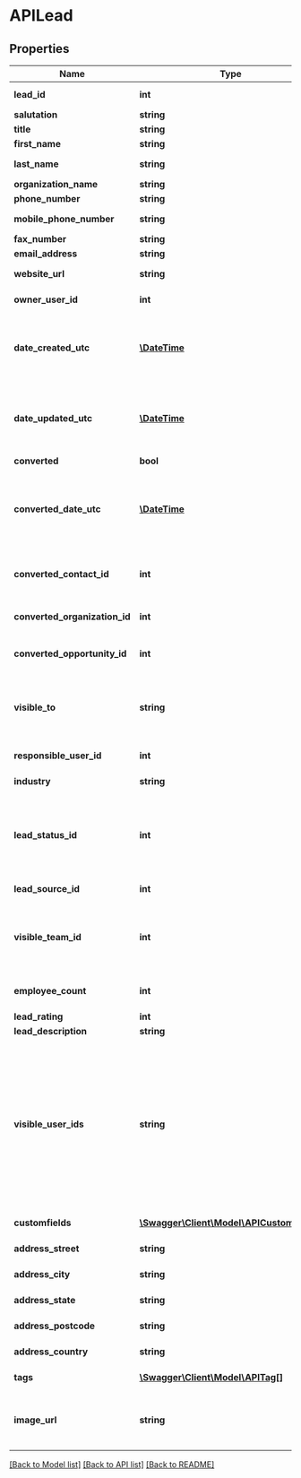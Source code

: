 # APILead

## Properties
Name | Type | Description | Notes
------------ | ------------- | ------------- | -------------
**lead_id** | **int** | Unique ID for the Lead record | [optional] 
**salutation** | **string** | Salutation | [optional] 
**title** | **string** | Salutation | [optional] 
**first_name** | **string** | First/Given Name | [optional] 
**last_name** | **string** | Last/Family/Surname of the Lead | 
**organization_name** | **string** | Organisation Name | [optional] 
**phone_number** | **string** | Phone Number | [optional] 
**mobile_phone_number** | **string** | Mobile Phone Number | [optional] 
**fax_number** | **string** | Fax Number | [optional] 
**email_address** | **string** | Email Address | [optional] 
**website_url** | **string** | Website URL Address | [optional] 
**owner_user_id** | **int** | User ID of the Lead owner | [optional] 
**date_created_utc** | [**\DateTime**](\DateTime.md) | Date and time Lead record creates, as Coordinated Universal Time (read only, automatically generated by server) | [optional] 
**date_updated_utc** | [**\DateTime**](\DateTime.md) | Date and time Lead record updated, as Coordinated Universal Time (read only, automatically generated by server) | [optional] 
**converted** | **bool** | IsConverted Lead | [optional] 
**converted_date_utc** | [**\DateTime**](\DateTime.md) | Date and time Lead record converted to opportunity, as Coordinated Universal Time (read only, automatically generated by server) | [optional] 
**converted_contact_id** | **int** | The Contact ID resulted from a Lead conversion process to Opportunity | [optional] 
**converted_organization_id** | **int** | The Opportunity ID resulted from a Lead conversion process | [optional] 
**converted_opportunity_id** | **int** | The Opportunity ID resulted from a Lead conversion process | [optional] 
**visible_to** | **string** | This field can have one of the following values: &#39;Everyone&#39; (Default), &#39;Owner&#39;, &#39;Team&#39;, or &#39;Individuals&#39;.\&quot; | [optional] 
**responsible_user_id** | **int** | Responsible User&#39;s ID. | [optional] 
**industry** | **string** | The associated Industry | [optional] 
**lead_status_id** | **int** | Lead Statuses which will be having a value pair of (status and status type) i.e. (Contacted, OPEN) or (Converted, CLOSED) | [optional] 
**lead_source_id** | **int** | Lead Source i.e. web, phone etc | [optional] 
**visible_team_id** | **int** | If VISIBLE_TO is &#39;Team&#39;, then this should be a Team ID, which must be a valid TEAM_ID record locator. | [optional] 
**employee_count** | **int** | Employee count for the lead&#39;s organization | [optional] 
**lead_rating** | **int** | Lead&#39;s Rating | [optional] 
**lead_description** | **string** | Lead&#39;s Description | [optional] 
**visible_user_ids** | **string** | If VISIBLE_TO is &#39;Individuals&#39;, then this should be a comma-separated list of User IDs. This field is always empty in the response. Upon successful POST or PUT an anonymous team is created from the list of IDs, and the response will contain a VISIBLE_TEAM_ID. | [optional] 
**customfields** | [**\Swagger\Client\Model\APICustomField[]**](APICustomField.md) | Set of custom fields attached to the Lead | [optional] 
**address_street** | **string** | Set of addresses attached to the Lead | [optional] 
**address_city** | **string** | Address street attached to the Lead | [optional] 
**address_state** | **string** | Address state attached to the Lead | [optional] 
**address_postcode** | **string** | Address postal code attached to the Lead | [optional] 
**address_country** | **string** | Address country attached to the Lead | [optional] 
**tags** | [**\Swagger\Client\Model\APITag[]**](APITag.md) | Set of tags attached to the Lead | [optional] 
**image_url** | **string** | Url of the Image for the Lead.  Use the &#39;leads/:id/image&#39; endpoint to change the image. | [optional] 

[[Back to Model list]](../README.md#documentation-for-models) [[Back to API list]](../README.md#documentation-for-api-endpoints) [[Back to README]](../README.md)


